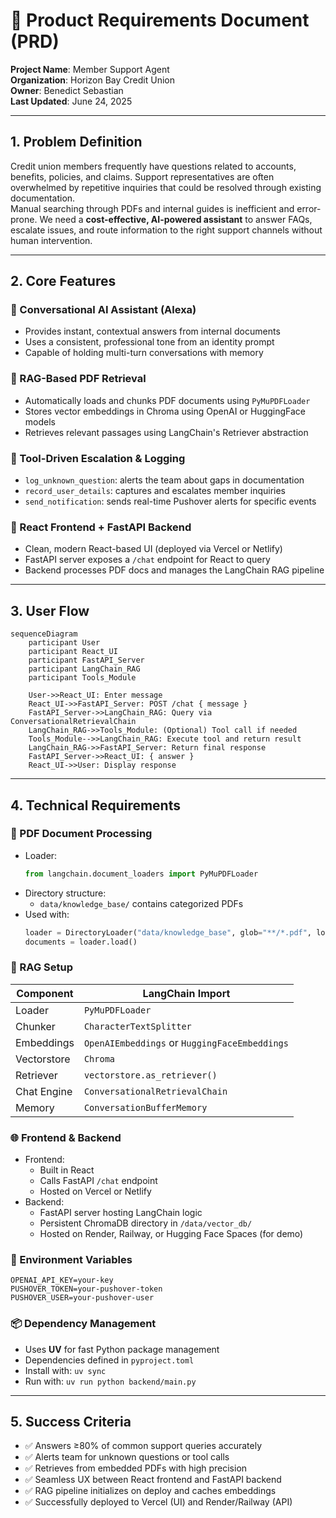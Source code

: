 # 📝 Product Requirements Document (PRD)

**Project Name**: Member Support Agent  
**Organization**: Horizon Bay Credit Union  
**Owner**: Benedict Sebastian  
**Last Updated**: June 24, 2025

---

## 1. Problem Definition

Credit union members frequently have questions related to accounts, benefits, policies, and claims. Support representatives are often overwhelmed by repetitive inquiries that could be resolved through existing documentation.  
Manual searching through PDFs and internal guides is inefficient and error-prone. We need a **cost-effective, AI-powered assistant** to answer FAQs, escalate issues, and route information to the right support channels without human intervention.

---

## 2. Core Features

### 🔹 Conversational AI Assistant (Alexa)

- Provides instant, contextual answers from internal documents
- Uses a consistent, professional tone from an identity prompt
- Capable of holding multi-turn conversations with memory

### 🔹 RAG-Based PDF Retrieval

- Automatically loads and chunks PDF documents using `PyMuPDFLoader`
- Stores vector embeddings in Chroma using OpenAI or HuggingFace models
- Retrieves relevant passages using LangChain's Retriever abstraction

### 🔹 Tool-Driven Escalation & Logging

- `log_unknown_question`: alerts the team about gaps in documentation
- `record_user_details`: captures and escalates member inquiries
- `send_notification`: sends real-time Pushover alerts for specific events

### 🔹 React Frontend + FastAPI Backend

- Clean, modern React-based UI (deployed via Vercel or Netlify)
- FastAPI server exposes a `/chat` endpoint for React to query
- Backend processes PDF docs and manages the LangChain RAG pipeline

---

## 3. User Flow

```mermaid
sequenceDiagram
    participant User
    participant React_UI
    participant FastAPI_Server
    participant LangChain_RAG
    participant Tools_Module

    User->>React_UI: Enter message
    React_UI->>FastAPI_Server: POST /chat { message }
    FastAPI_Server->>LangChain_RAG: Query via ConversationalRetrievalChain
    LangChain_RAG->>Tools_Module: (Optional) Tool call if needed
    Tools_Module-->>LangChain_RAG: Execute tool and return result
    LangChain_RAG->>FastAPI_Server: Return final response
    FastAPI_Server->>React_UI: { answer }
    React_UI->>User: Display response
```

---

## 4. Technical Requirements

### 📄 PDF Document Processing

- Loader:
  ```python
  from langchain.document_loaders import PyMuPDFLoader
  ```
- Directory structure:
  - `data/knowledge_base/` contains categorized PDFs
- Used with:
  ```python
  loader = DirectoryLoader("data/knowledge_base", glob="**/*.pdf", loader_cls=PyMuPDFLoader)
  documents = loader.load()
  ```

### 🧠 RAG Setup

| Component   | LangChain Import                              |
| ----------- | --------------------------------------------- |
| Loader      | `PyMuPDFLoader`                               |
| Chunker     | `CharacterTextSplitter`                       |
| Embeddings  | `OpenAIEmbeddings` or `HuggingFaceEmbeddings` |
| Vectorstore | `Chroma`                                      |
| Retriever   | `vectorstore.as_retriever()`                  |
| Chat Engine | `ConversationalRetrievalChain`                |
| Memory      | `ConversationBufferMemory`                    |

### 🌐 Frontend & Backend

- Frontend:
  - Built in React
  - Calls FastAPI `/chat` endpoint
  - Hosted on Vercel or Netlify
- Backend:
  - FastAPI server hosting LangChain logic
  - Persistent ChromaDB directory in `/data/vector_db/`
  - Hosted on Render, Railway, or Hugging Face Spaces (for demo)

### 🔐 Environment Variables

```env
OPENAI_API_KEY=your-key
PUSHOVER_TOKEN=your-pushover-token
PUSHOVER_USER=your-pushover-user
```

### 📦 Dependency Management

- Uses **UV** for fast Python package management
- Dependencies defined in `pyproject.toml`
- Install with: `uv sync`
- Run with: `uv run python backend/main.py`

---

## 5. Success Criteria

- ✅ Answers ≥80% of common support queries accurately
- ✅ Alerts team for unknown questions or tool calls
- ✅ Retrieves from embedded PDFs with high precision
- ✅ Seamless UX between React frontend and FastAPI backend
- ✅ RAG pipeline initializes on deploy and caches embeddings
- ✅ Successfully deployed to Vercel (UI) and Render/Railway (API)

